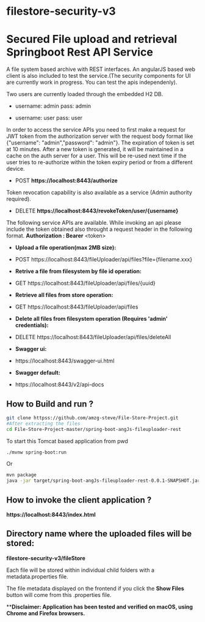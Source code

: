 # filestore-security-v3
Secured File upload and retrieval Springboot Rest API Service
===============================================================

A file system based archive with REST interfaces. An angularJS based web client is also included to test the service.(The security components for UI are currently work in progress. You can test the apis independenly).

Two users are currently loaded through the embedded H2 DB.

* username: admin pass: admin

* username: user pass: user


In order to access the service APIs you need to first make a request for JWT token from the authorization server with the request body format like {"username": "admin","password": "admin"}. The expiration of token is set at 10 minutes. After a new token is generated, it will be maintained in a cache on the auth server for a user. This will be re-used next time if the user tries to re-authorize within the token expiry period or from a different device.

* POST **https://localhost:8443/authorize**

Token revocation capability is also available as a service (Admin authority required).
 
* DELETE **https://localhost:8443/revokeToken/user/{username}** 

The following service APIs are available. While invoking an api please include the token obtained also throught a request header in the following format.
**Authorization : Bearer** &#60;token&#62;

* **Upload a file operation(max 2MB size):**
* POST https://localhost:8443/fileUploader/api/files?file={filename.xxx}

* **Retrive a file from filesystem by file id operation:**
* GET https://localhost:8443/fileUploader/api/files/{uuid}

* **Retrieve all files from store operation:**
* GET https://localhost:8443/fileUploader/api/files

* **Delete all files from filesystem operation (Requires 'admin' credentials):**
* DELETE https://localhost:8443/fileUploader/api/files/deleteAll

* **Swagger ui:**
* https://localhost:8443/swagger-ui.html

* **Swagger default:**
* https://localhost:8443/v2/api-docs

How to Build and run ?
-------------

```bash
git clone httpss://github.com/amzg-steve/File-Store-Project.git
#After extracting the files
cd File-Store-Project-master/spring-boot-angJs-fileuploader-rest
```
To start this Tomcat based application from pwd
```bash
./mvnw spring-boot:run
```
Or

```bash
mvn package
java -jar target/spring-boot-angJs-fileuploader-rest-0.0.1-SNAPSHOT.jar
```

How to invoke the client application ?
-------------
**https://localhost:8443/index.html**

Directory name where the uploaded files will be stored:
-------------
**filestore-security-v3/fileStore**

Each file will be stored within individual child folders with a metadata.properties file.

The file metadata displayed on the frontend if you click the **Show Files** button will come from this .properties file.


****Disclaimer: Application has been tested and verified on macOS, using Chrome and Firefox browsers.**


